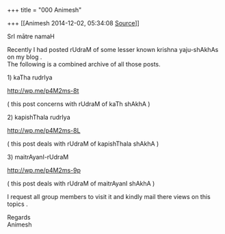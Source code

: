 +++
title = "000 Animesh"

+++
[[Animesh	2014-12-02, 05:34:08 [Source](https://groups.google.com/g/samskrita/c/WTpd_zz7B7I)]]



SrI mātre namaH

Recently I had posted rUdraM of some lesser known krishna yaju-shAkhAs on my blog .  
The following is a combined archive of all those posts.

1\) kaTha rudrIya

<http://wp.me/p4M2ms-8t>

( this post concerns with rUdraM of kaTh shAkhA )

2\) kapishThala rudrIya

<http://wp.me/p4M2ms-8L>

( this post deals with rUdraM of kapishThala shAkhA )

3\) maitrAyanI-rUdraM

<http://wp.me/p4M2ms-9p>

( this post deals with rUdraM of maitrAyanI shAkhA )

I request all group members to visit it and kindly mail there views on this topics .

Regards  
Animesh  

